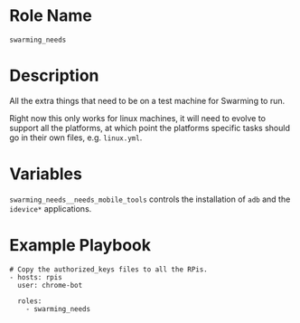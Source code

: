 # Role Name

`swarming_needs`

# Description

All the extra things that need to be on a test machine for Swarming to run.

Right now this only works for linux machines, it will need to evolve to support
all the platforms, at which point the platforms specific tasks should go in
their own files, e.g. `linux.yml`.

# Variables

`swarming_needs__needs_mobile_tools` controls the installation of `adb` and the
`idevice*` applications.

# Example Playbook

```
# Copy the authorized_keys files to all the RPis.
- hosts: rpis
  user: chrome-bot

  roles:
    - swarming_needs
```
